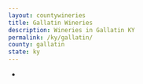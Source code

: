 ```yaml
---
layout: countywineries
title: Gallatin Wineries
description: Wineries in Gallatin KY
permalink: /ky/gallatin/
county: gallatin
state: ky
---
```

-
